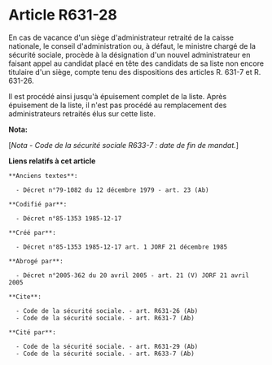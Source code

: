 # Article R631-28

En cas de vacance d'un siège d'administrateur retraité de la caisse nationale, le conseil d'administration ou, à défaut, le
ministre chargé de la sécurité sociale, procède à la désignation d'un nouvel administrateur en faisant appel au candidat
placé en tête des candidats de sa liste non encore titulaire d'un siège, compte tenu des dispositions des articles R. 631-7
et R. 631-26. 

Il est procédé ainsi jusqu'à épuisement complet de la liste. Après épuisement de la liste, il n'est pas procédé au
remplacement des administrateurs retraités élus sur cette liste.

**Nota:**

[*Nota - Code de la sécurité sociale R633-7 : date de fin de mandat.*]

**Liens relatifs à cet article**

	**Anciens textes**:

	  - Décret n°79-1082 du 12 décembre 1979 - art. 23 (Ab)

	**Codifié par**:

	  - Décret n°85-1353 1985-12-17

	**Créé par**:

	  - Décret n°85-1353 1985-12-17 art. 1 JORF 21 décembre 1985

	**Abrogé par**:

	  - Décret n°2005-362 du 20 avril 2005 - art. 21 (V) JORF 21 avril 2005

	**Cite**:

	  - Code de la sécurité sociale. - art. R631-26 (Ab)
	  - Code de la sécurité sociale. - art. R631-7 (Ab)

	**Cité par**:

	  - Code de la sécurité sociale. - art. R631-29 (Ab)
	  - Code de la sécurité sociale. - art. R633-7 (Ab)
